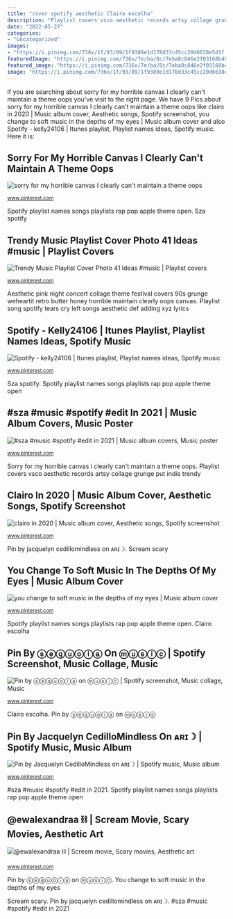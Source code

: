 ```yaml
---
title: "cover spotify aesthetic Clairo escolha"
description: "Playlist covers vsco aesthetic records artsy collage grunge put indie trendy"
date: "2022-05-27"
categories:
- "Uncategorized"
images:
- "https://i.pinimg.com/736x/1f/93/89/1f9389e1d178d33c45cc20d6638e5d1f.jpg"
featuredImage: "https://i.pinimg.com/736x/7e/ba/8c/7eba8c846e2f03168b49de165bd5f6e9.jpg"
featured_image: "https://i.pinimg.com/736x/7e/ba/8c/7eba8c846e2f03168b49de165bd5f6e9.jpg"
image: "https://i.pinimg.com/736x/1f/93/89/1f9389e1d178d33c45cc20d6638e5d1f.jpg"
---
```


If you are searching about sorry for my horrible canvas I clearly can&#039;t maintain a theme oops you've visit to the right page. We have 9 Pics about sorry for my horrible canvas I clearly can&#039;t maintain a theme oops like clairo in 2020 | Music album cover, Aesthetic songs, Spotify screenshot, you change to soft music in the depths of my eyes | Music album cover and also Spotify - kelly24106 | Itunes playlist, Playlist names ideas, Spotify music. Here it is:

## Sorry For My Horrible Canvas I Clearly Can&#039;t Maintain A Theme Oops

![sorry for my horrible canvas I clearly can&#039;t maintain a theme oops](https://i.pinimg.com/736x/41/2e/12/412e12f1f9a69f1d1e3ba8e3c7887ea6.jpg "Trendy music playlist cover photo 41 ideas #music")

<small>www.pinterest.com</small>

Spotify playlist names songs playlists rap pop apple theme open. Sza spotify

## Trendy Music Playlist Cover Photo 41 Ideas #music | Playlist Covers

![Trendy Music Playlist Cover Photo 41 Ideas #music | Playlist covers](https://i.pinimg.com/736x/d3/b6/09/d3b6092c88ce6c759482219f2fda25d2.jpg "Sza spotify")

<small>www.pinterest.com</small>

Aesthetic pink night concert collage theme festival covers 90s grunge weheartit retro butter honey horrible maintain clearly oops canvas. Playlist song spotify tears cry left songs aesthetic def adding xyz lyrics

## Spotify - Kelly24106 | Itunes Playlist, Playlist Names Ideas, Spotify Music

![Spotify - kelly24106 | Itunes playlist, Playlist names ideas, Spotify music](https://i.pinimg.com/736x/65/38/6f/65386fc4dcd37b54dd98ea86c588a072.jpg "Playlist covers vsco aesthetic records artsy collage grunge put indie trendy")

<small>www.pinterest.com</small>

Sza spotify. Spotify playlist names songs playlists rap pop apple theme open

## #sza #music #spotify #edit In 2021 | Music Album Covers, Music Poster

![#sza #music #spotify #edit in 2021 | Music album covers, Music poster](https://i.pinimg.com/736x/1f/93/89/1f9389e1d178d33c45cc20d6638e5d1f.jpg "Pin by ⓢⓔⓠⓤⓞⓘⓐ on ⓜⓤⓢⓘⓒ")

<small>www.pinterest.com</small>

Sorry for my horrible canvas i clearly can&#039;t maintain a theme oops. Playlist covers vsco aesthetic records artsy collage grunge put indie trendy

## Clairo In 2020 | Music Album Cover, Aesthetic Songs, Spotify Screenshot

![clairo in 2020 | Music album cover, Aesthetic songs, Spotify screenshot](https://i.pinimg.com/736x/7e/ba/8c/7eba8c846e2f03168b49de165bd5f6e9.jpg "Spotify playlist names songs playlists rap pop apple theme open")

<small>www.pinterest.com</small>

Pin by jacquelyn cedillomindless on ᴀʀɪ☽. Scream scary

## You Change To Soft Music In The Depths Of My Eyes | Music Album Cover

![you change to soft music in the depths of my eyes | Music album cover](https://i.pinimg.com/736x/22/98/4e/22984eac7d3e3a7c0fd40ec0d0a3e5dc.jpg "Playlist song spotify tears cry left songs aesthetic def adding xyz lyrics")

<small>www.pinterest.com</small>

Spotify playlist names songs playlists rap pop apple theme open. Clairo escolha

## Pin By ⓢⓔⓠⓤⓞⓘⓐ On ⓜⓤⓢⓘⓒ | Spotify Screenshot, Music Collage, Music

![Pin by ⓢⓔⓠⓤⓞⓘⓐ on ⓜⓤⓢⓘⓒ | Spotify screenshot, Music collage, Music](https://i.pinimg.com/736x/6f/5a/f5/6f5af59a1c7ab1b38290d83e225077f2.jpg "Aesthetic pink night concert collage theme festival covers 90s grunge weheartit retro butter honey horrible maintain clearly oops canvas")

<small>www.pinterest.com</small>

Clairo escolha. Pin by ⓢⓔⓠⓤⓞⓘⓐ on ⓜⓤⓢⓘⓒ

## Pin By Jacquelyn CedilloMindless On ᴀʀɪ☽ | Spotify Music, Music Album

![Pin by Jacquelyn CedilloMindless on ᴀʀɪ☽ | Spotify music, Music album](https://i.pinimg.com/originals/ac/d2/48/acd24859f43437bc3ac3984b059c3dae.jpg "Aesthetic pink night concert collage theme festival covers 90s grunge weheartit retro butter honey horrible maintain clearly oops canvas")

<small>www.pinterest.com</small>

#sza #music #spotify #edit in 2021. Spotify playlist names songs playlists rap pop apple theme open

## @ewalexandraa ⛓ | Scream Movie, Scary Movies, Aesthetic Art

![@ewalexandraa ⛓ | Scream movie, Scary movies, Aesthetic art](https://i.pinimg.com/736x/d9/45/bd/d945bdedae22938335ceac3735ca218c.jpg "Clairo in 2020")

<small>www.pinterest.com</small>

Pin by ⓢⓔⓠⓤⓞⓘⓐ on ⓜⓤⓢⓘⓒ. You change to soft music in the depths of my eyes

Scream scary. Pin by jacquelyn cedillomindless on ᴀʀɪ☽. #sza #music #spotify #edit in 2021
